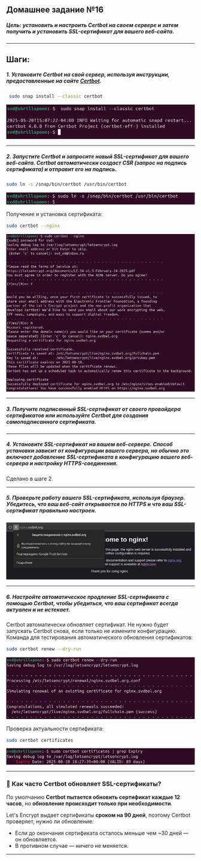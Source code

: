 ## Домашнее задание №16

##### Цель: установить и настроить Certbot на своем сервере и затем получить и установить SSL-сертификат для вашего веб-сайта.

---

## Шаги:
##### 1. Установите Certbot на свой сервер, используя инструкции, предоставленные на сайте [Certbot](https://certbot.eff.org/instructions?ws=nginx&os=snap).

```bash
 sudo snap install --classic certbot
```

![](screenshots/Pasted%20image%2020250520220818.png)

--- 

#####  2. Запустите Certbot и запросите новый SSL-сертификат для вашего веб-сайта. Certbot автоматически создаст CSR (запрос на подпись сертификата) и отправит его на подпись.

```bash
sudo ln -s /snap/bin/certbot /usr/bin/certbot
```

![](screenshots/Pasted%20image%2020250520221041.png)

Получение и установка сертификата:

```bash
sudo certbot --nginx
```

![](screenshots/Pasted%20image%2020250520222710.png)

---

#####  3. Получите подписанный SSL-сертификат от своего провайдера сертификатов или используйте Certbot для создания самоподписанного сертификата.

---

#####  4. Установите SSL-сертификат на вашем веб-сервере. Способ установки зависит от конфигурации вашего сервера, но обычно это включает добавление SSL-сертификата в конфигурацию вашего веб-сервера и настройку HTTPS-соединения.

Сделано в шаге 2.

---

#####  5. Проверьте работу вашего SSL-сертификата, используя браузер. Убедитесь, что ваш веб-сайт открывается по HTTPS и что ваш SSL-сертификат правильно настроен.

![](screenshots/Pasted%20image%2020250520222827.png)

--- 
#####  6. Настройте автоматическое продление SSL-сертификата с помощью Certbot, чтобы убедиться, что ваш сертификат всегда актуален и не истекает.

Certbot автоматически обновляет сертификат. Не нужно будет запускать Certbot снова, если только не измените конфигурацию.
Команда для тестирования автоматического обновления сертификатов:

```bash
sudo certbot renew --dry-run
```

![](screenshots/Pasted%20image%2020250520225313.png)

Проверка актуальности сертификата:

```bash
sudo certbot certificates
```

![](screenshots/Pasted%20image%2020250520225234.png)

--- 

### 📅 **Как часто Certbot обновляет SSL-сертификаты?**

По умолчанию **Certbot пытается обновить сертификат каждые 12 часов**, но **обновление происходит только при необходимости**.

Let's Encrypt выдает сертификаты **сроком на 90 дней**, поэтому Certbot проверяет, нужно ли обновление:

- Если до окончания сертификата осталось меньше чем ~30 дней — он обновляется.
- В противном случае — ничего не меняется.

---